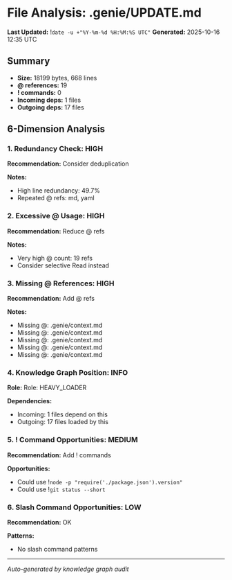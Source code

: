 # File Analysis: .genie/UPDATE.md
**Last Updated:** !`date -u +"%Y-%m-%d %H:%M:%S UTC"`
**Generated:** 2025-10-16 12:35 UTC

## Summary

- **Size:** 18199 bytes, 668 lines
- **@ references:** 19
- **! commands:** 0
- **Incoming deps:** 1 files
- **Outgoing deps:** 17 files

## 6-Dimension Analysis

### 1. Redundancy Check: HIGH

**Recommendation:** Consider deduplication

**Notes:**
- High line redundancy: 49.7%
- Repeated @ refs: md, yaml

### 2. Excessive @ Usage: HIGH

**Recommendation:** Reduce @ refs

**Notes:**
- Very high @ count: 19 refs
- Consider selective Read instead

### 3. Missing @ References: HIGH

**Recommendation:** Add @ refs

**Notes:**
- Missing @: .genie/context.md
- Missing @: .genie/context.md
- Missing @: .genie/context.md
- Missing @: .genie/context.md
- Missing @: .genie/context.md

### 4. Knowledge Graph Position: INFO

**Role:** Role: HEAVY_LOADER

**Dependencies:**
- Incoming: 1 files depend on this
- Outgoing: 17 files loaded by this

### 5. ! Command Opportunities: MEDIUM

**Recommendation:** Add ! commands

**Opportunities:**
- Could use !`node -p "require('./package.json').version"`
- Could use !`git status --short`

### 6. Slash Command Opportunities: LOW

**Recommendation:** OK

**Patterns:**
- No slash command patterns

---

*Auto-generated by knowledge graph audit*
